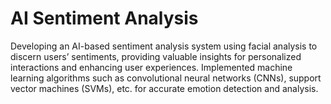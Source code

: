 # AI Sentiment Analysis

Developing an AI-based sentiment analysis system using facial analysis to
discern users’ sentiments, providing valuable insights for personalized
interactions and enhancing user experiences. Implemented machine learning
algorithms such as convolutional neural networks (CNNs), support vector
machines (SVMs), etc. for accurate emotion detection and analysis.